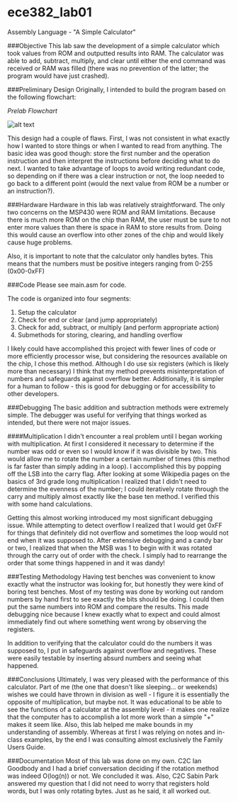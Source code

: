 ece382_lab01
============

Assembly Language - "A Simple Calculator"

###Objective
This lab saw the development of a simple calculator which took values from ROM and outputted results into RAM. The calculator was able to add, subtract, multiply, and clear until either the end command was received or RAM was filled (there was no prevention of the latter; the program would have just crashed).

###Preliminary Design
Originally, I intended to build the program based on the following flowchart:

_Prelab Flowchart_

![alt text](https://raw.githubusercontent.com/byarbrough/ece382_lab01/master/FlowChart.jpg "Basic Flowchart")

This design had a couple of flaws. First, I was not consistent in what exactly how I wanted to store things or when I wanted to read from anything. The basic idea was good though: store the first number and the operation instruction and then interpret the instructions before deciding what to do next. I wanted to take advantage of loops to avoid writing redundant code, so depending on if there was a clear instruction or not, the loop needed to go back to a different point (would the next value from ROM be a number or an instruction?).

###Hardware
Hardware in this lab was relatively straightforward. The only two concerns on the MSP430 were ROM and RAM limitations. Because there is much more ROM on the chip than RAM, the user must be sure to not enter more values than there is space in RAM to store results from. Doing this would cause an overflow into other zones of the chip and would likely cause huge problems.

Also, it is important to note that the calculator only handles bytes. This means that the numbers must be positive integers ranging from 0-255 (0x00-0xFF)

###Code
Please see main.asm for code.

The code is organized into four segments:
1. Setup the calculator
2. Check for end or clear (and jump appropriately)
3. Check for add, subtract, or multiply (and perform appropriate action)
4. Submethods for storing, clearing, and handling overflow

I likely could have accomplished this project with fewer lines of code or more efficiently processor wise, but considering the resources available on the chip, I chose this method. Although I do use six registers (which is likely more than necessary) I think that my method prevents misinterpretation of numbers and safeguards against overflow better. Additionally, it is simpler for a human to follow - this is good for debugging or for accessibility to other developers.

###Debugging
The basic addition and subtraction methods were extremely simple. The debugger was useful for verifying that things worked as intended, but there were not major issues.

####Multiplication
I didn't encounter a real problem until I began working with multiplication. At first I considered it necessary to determine if the number was odd or even so I would know if it was divisible by two. This would allow me to rotate the number a certain number of times (this method is far faster than simply adding in a loop). I accomplished this by popping off the LSB into the carry flag. After looking at some Wikipedia pages on the basics of 3rd grade long multiplication I realized that I didn't need to determine the evenness of the number; I could iteratively rotate through the carry and multiply almost exactly like the base ten method. I verified this with some hand calculations.

Getting this almost working introduced my most significant debugging issue. While attempting to detect overflow I realized that I would get 0xFF for things that definitely did not overflow and sometimes the loop would not end when it was supposed to. After extensive debugging and a candy bar or two, I realized that when the MSB was 1 to begin with it was rotated through the carry out of order with the check. I simply had to rearrange the order that some things happened in and it was dandy!

###Testing Methodology
Having test benches was convenient to know exactly what the instructor was looking for, but honestly they were kind of boring test benches. Most of my testing was done by working out random numbers by hand first to see exactly the bits should be doing. I could then put the same numbers into ROM and compare the results. This made debugging nice because I knew exactly what to expect and could almost immediately find out where something went wrong by observing the registers.

In addition to verifying that the calculator could do the numbers it was supposed to, I put in safeguards against overflow and negatives. These were easily testable by inserting absurd numbers and seeing what happened.

###Conclusions
Ultimately, I was very pleased with the performance of this calculator. Part of me (the one that doesn't like sleeping... or weekends) wishes we could have thrown in division as well - I figure it is essentially the opposite of multiplication, but maybe not.
It was educational to be able to see the functions of a calculator at the assembly level - it makes one realize that the computer has to accomplish a lot more work than a simple "+" makes it seem like. Also, this lab helped me make bounds in my understanding of assembly. Whereas at first I was relying on notes and in-class examples, by the end I was consulting almost exclusively the Family Users Guide.

###Documentation
Most of this lab was done on my own. C2C Ian Goodbody and I had a brief conversation deciding if the rotation method was indeed O(log(n)) or not. We concluded it was.
Also, C2C Sabin Park answered my question that I did not need to worry that registers hold words, but I was only rotating bytes. Just as he said, it all worked out.
